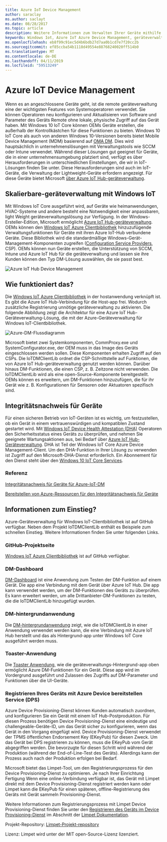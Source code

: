 ```yaml
---
title: Azure IoT Device Management
author: saraclay
ms.author: saclayt
ms.date: 08/28/2017
ms.topic: article
description: Weitere Informationen zum Verwalten Ihrer Geräte mithilfe von Azure IoT-Geräteverwaltung und Windows IoT.
keywords: Windows Iot, Azure IoT Azure Device Management, geräteverwaltung
ms.openlocfilehash: eb8f99c91ec5d4b6bdb27d7aa0b1cd7e7f20cc2b
ms.sourcegitcommit: ef85ccba54b1118d49554e88768240020ff514b0
ms.translationtype: MT
ms.contentlocale: de-DE
ms.lasthandoff: 04/11/2019
ms.locfileid: "59513249"
---
```

# <a name="azure-iot-device-management"></a>Azure IoT Device Management

Wenn es an angeschlossene Geräte geht, ist die remote geräteverwaltung eine der wichtigsten Features von Systemoperatoren verwendet. Sie können Operatoren neu konfigurieren und Aktualisieren von Software und Parameter des Geräts Remote ohne lokale, physische Zugriff auf das Gerät haben. Mit Windows 10 IoT Core können OEMs Geräte erstellen, die außerhalb der Kontrollkästchen für diese Funktionen zu bieten. Windows 10 IoT Core als auch von anderen Windows 10-Versionen bereits bietet Mobile Device Management (MDM) basierend auf [OMA DM](https://en.wikipedia.org/wiki/OMA_Device_Management). Dies wird hauptsächlich in unternehmenslösungen mit Verwaltungstools wie SCCM oder Intune verwendet. Während dieser Lösungen gut geeignet für Geräte, die in einer unternehmensumgebung platziert sind, verfügt es über Herausforderungen in unterschiedlichen Einstellungen, die wir in IoT-Lösungen finden Sie unter. Diese Herausforderungen sind auch im IoT-Geräte, die Verwaltung der Lightweight-Geräte erfordern angezeigt. Für diese Geräte bietet Microsoft [über Azure IoT Hub-geräteverwaltung](https://docs.microsoft.com/azure/iot-hub/iot-hub-device-management-overview).

## <a name="scalable-device-management-with-windows-iot"></a>Skalierbare-geräteverwaltung mit Windows IoT

Mit Windows IoT Core ausgeführt wird, auf Geräte wie heimanwendungen, HVAC-Systeme und andere besteht eine Notwendigkeit einer anpassbaren, light Weight geräteverwaltungslösung zur Verfügung. In der Windows-Ersteller-Edition, Microsoft ermöglicht [Azure IoT Hub-geräteverwaltung](https://docs.microsoft.com/azure/iot-hub/iot-hub-device-management-overview). OEMs können den [Windows IoT Azure Clientbibliothek](https://aka.ms/iot-core-azure-dm-client) hinzuzufügende Verwaltungsfunktionen für Geräte mit ihren Azure IoT-Hub verbundene Geräte. Diese Bibliothek wird die standardmäßige Windows-Gerät-Management-Komponenten zugreifen ([Configuration Service Providers](https://msdn.microsoft.com/windows/hardware/commercialize/customize/mdm/configuration-service-provider-reference), CSP).  OEMs können nun Geräte erstellen, die Unterstützung von SCCM, Intune und Azure IoT Hub für die geräteverwaltung und lassen sie ihre Kunden können den Typ DM-Lösung auswählen, die sie passt best. 

![Azure IoT Hub Device Management](../media/AzureIoTDM/azureDM.png)

## <a name="how-does-it-work"></a>Wie funktioniert das?

Die [Windows IoT Azure Clientbibliothek](https://aka.ms/iot-core-azure-dm-client) in der hostanwendung verknüpft ist. Es gibt die Azure IoT Hub-Verbindung für die Host-app frei. Wodurch zusätzliche Registrierung unnötige geräteverwaltung zu aktivieren. Die folgende Abbildung zeigt die Architektur für eine Azure IoT Hub-Geräteverwaltung-Lösung, die mit der Azure-Geräteverwaltung für Windows IoT-Clientbibliothek. 

![Azure-DM-Flussdiagramm](../media/AzureIoTDM/AzureDM-Architecture.png)

Microsoft bietet zwei Systemkomponenten, CommProxy.exe und SystemConfigurator.exe, der OEM muss in das Image des Geräts eingeschlossen werden sollen. Diese Komponenten erhalten Zugriff auf den CSPs. Die IoTDMClientLib ordnet die CSP-Schnittstelle auf Funktionen, die von Azure IoT Hub-geräteverwaltung genutzt werden können. Darüber hinaus DM-Funktionen, die einen CSP, z. B. Zeitzone nicht verwenden. Die IoTDMClientLib wird als eine open-Source-Komponente bereitgestellt. OEMs können es erweitern, um DM-Funktionen hinzuzufügen, die für ihr Gerät wie z. B. Konfigurationen für Sensoren oder Aktuatoren spezifisch sind. 

## <a name="device-health-attestation"></a>Integritätsnachweis für Geräte
Für einen sicheren Betrieb von IoT-Geräten ist es wichtig, um festzustellen, ob ein Gerät in einem vertrauenswürdigen und kompatiblen Zustand gestartet wird. Mit [Windows IoT Device Health Attestation (DHA)](https://github.com/ms-iot/iot-core-azure-dm-client/blob/master/docs/device-health-attestation.md) Operatoren den Sicherheitsstatus eines Geräts zu überprüfen, und nehmen Sie geeignete Wartungsaktionen aus, bei Bedarf über [Azure IoT Hub-Geräteverwaltung](https://github.com/ms-iot/iot-core-azure-dm-client/blob/master/README.md). DHA ist Teil der Windows IoT Core Azure Device Management-Client. Um den DHA-Funktion in Ihrer Lösung zu verwenden ist Zugriff auf den Microsoft-DHA-Dienst erforderlich. Ein Abonnement für den Dienst steht über den [Windows 10 IoT Core Services](https://docs.microsoft.com/windows-hardware/manufacture/iot/iotcoreservicesoverview).

### <a name="reference"></a>Referenz
[Integritätsnachweis für Geräte für Azure-IoT-DM](https://github.com/ms-iot/iot-core-azure-dm-client/blob/master/docs/device-health-attestation.md)

[Bereitstellen von Azure-Ressourcen für den Integritätsnachweis für Geräte](https://github.com/ms-iot/iot-core-azure-dm-client/blob/master/docs/dha-deploy.md#deploy-azure-resources-for-device-health-attestation)


## <a name="how-to-get-started"></a>Informationen zum Einstieg?

Azure-Geräteverwaltung für Windows IoT-Clientbibliothek ist auf GitHub verfügbar. Neben dem Projekt IoTDMClientLib enthält es Beispiele zum schnellen Einstieg. Weitere Informationen finden Sie unter folgenden Links.

### <a name="project-github-page"></a>GitHub-Projektseite

[Windows IoT Azure Clientbibliothek](https://aka.ms/iot-core-azure-dm-client) ist auf GitHub verfügbar.

### <a name="dm-dashboard"></a>DM-Dashboard

[DM-Dashboard](https://aka.ms/iot-core-azure-dm-client-dashboard) ist eine Anwendung zum Testen der DM-Funktion auf einem Gerät. Die app eine Verbindung mit dem Gerät über Azure IoT Hub. Die app kann verwendet werden, um der DM-Funktionen des Geräts zu überprüfen. Es kann erweitert werden, um alle Drittanbieter-DM-Funktionen zu testen, die die IoTDMClientLib hinzugefügt wurden.

### <a name="dm-background-application"></a>DM-hintergrundanwendung

Die [DM-hintergrundanwendung](https://aka.ms/iot-core-azure-dm-client-backgroundapp) zeigt, wie die IoTDMClientLib in einer Anwendung verwendet werden kann, die eine Verbindung mit Azure IoT Hub herstellt und das als Hintergrund-app unter Windows IoT Core ausgeführt werden muss. 

### <a name="toaster-application"></a>Toaster-Anwendung

Die [Toaster Anwendung](https://aka.ms/iot-core-azure-dm-client-toasterapp), wie die geräteverwaltungs-Hintergrund-app oben ermöglicht Azure DM-Funktionen für ein Gerät. Diese app wird im Vordergrund ausgeführt und Zulassen des Zugriffs auf DM-Parameter und Funktionen über die UI-Geräte. 

### <a name="registering-your-device-with-the-azure-device-provision-service-dps"></a>Registrieren Ihres Geräts mit Azure Device bereitstellen Service (DPS) 

Azure Device Provisioning-Dienst können Kunden automatisch zuordnen, und konfigurieren Sie ein Gerät mit einem IoT Hub-Postproduktion. Für diesen Prozess benötigen Device Provisioning-Dienst eine eindeutige und challengeable-Geräte-ID, um das Gerät sicher zu konfigurieren, wenn das Gerät in den Vorgang eingefügt wird. Device Provisioning-Dienst verwendet der TPMS öffentlichen Endorsement Key (EKeyPub) für diesen Zweck. Um das Gerät bei DPS registrieren zu können, muss die EKeyPub vom Gerät abgegriffen werden. Die bevorzugte für diesen Schritt wird während der Produktion (während der End-of-Line-Test des Geräts). Allerdings kann der Prozess auch nach der Produktion erfolgen bei Bedarf.  

Microsoft bietet das Limpet-Tool, um den Registrierungsprozess für den Device Provisioning-Dienst zu optimieren. Je nach Ihrer Einrichtung Fertigung Wenn eine online-Verbindung verfügbar ist, das Gerät mit Limpet direkt mit dem Device Provisioning-Dienst registriert werden kann oder Limpet kann die EKeyPub für einen späteren, offline-Registrierung des Geräts mit Gerät sammeln Provisioning-Dienst.

Weitere Informationen zum Registrierungsprozess mit Limpet Device Provisioning-Dienst finden Sie unter den [Registrieren des Geräts im Device Provisioning-Dienst](https://github.com/ms-iot/azure-dm-client/blob/master/docs/limpet.md#setup-azure-cloud-resources) im Abschnitt der [Limpet Dokumentation](https://github.com/ms-iot/azure-dm-client/blob/master/docs/limpet.md). 

Projekt-Repository: [Limpet-Projekt-repository](https://github.com/ms-iot/azure-dm-client/) 


Lizenz: Limpet wird unter der MIT open-Source-Lizenz lizenziert. 

  
  

